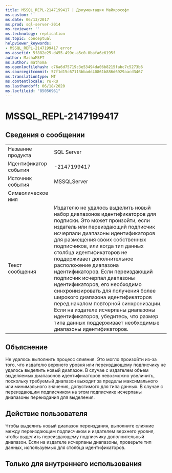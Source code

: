 ```yaml
---
title: MSSQL_REPL-2147199417 | Документация Майкрософт
ms.custom: ''
ms.date: 06/13/2017
ms.prod: sql-server-2014
ms.reviewer: ''
ms.technology: replication
ms.topic: conceptual
helpviewer_keywords:
- MSSQL_REPL-2147199417 error
ms.assetid: 5f882e25-d455-499c-a5c0-0bafa6e6195f
author: MashaMSFT
ms.author: mathoma
ms.openlocfilehash: c76a6d75719c3e53494da06b8215fabc7c5273b6
ms.sourcegitcommit: 57f1d15c67113bbadd40861b886d6929aacd3467
ms.translationtype: MT
ms.contentlocale: ru-RU
ms.lasthandoff: 06/18/2020
ms.locfileid: "85056961"
---
```

# <a name="mssql_repl-2147199417"></a>MSSQL_REPL-2147199417
    
## <a name="message-details"></a>Сведения о сообщении  
  
|||  
|-|-|  
|Название продукта|SQL Server|  
|Идентификатор события|-2147199417|  
|Источник события|MSSQLServer|  
|Символическое имя||  
|Текст сообщения|Издателю не удалось выделить новый набор диапазонов идентификаторов для подписки. Это может произойти, если издатель или переиздающий подписчик исчерпали диапазоны идентификаторов для размещения своих собственных подписчиков, или когда тип данных столбца идентификаторов не поддерживает дополнительное расположение диапазона идентификаторов. Если переиздающий подписчик исчерпал диапазоны идентификаторов, его необходимо синхронизировать для получения более широкого диапазона идентификаторов перед началом повторной синхронизации. Если на издателе исчерпаны диапазоны идентификаторов, убедитесь, что размер типа данных поддерживает необходимые диапазоны идентификаторов.|  
  
## <a name="explanation"></a>Объяснение  
 Не удалось выполнить процесс слияния. Это могло произойти из-за того, что издателю верхнего уровня или переиздающему подписчику не удалось выделить новый диапазон. В случае с издателем объем выделяемых диапазонов идентификаторов невозможно увеличить, поскольку требуемый диапазон выходит за пределы максимального или минимального значения, допустимого для типа данных. В случае с переиздающим подписчиком на этом подписчике исчерпаны диапазоны переиздания для выделения.  
  
## <a name="user-action"></a>Действие пользователя  
 Чтобы выделить новый диапазон переиздания, выполните слияние между переиздающим подписчиком и издателем верхнего уровня, чтобы выделить переиздающему подписчику дополнительный диапазон. Если на издателе исчерпаны диапазоны, проверьте тип данных, используемых для столбца идентификаторов.  
  
## <a name="internal-only"></a>Только для внутреннего использования  
  
